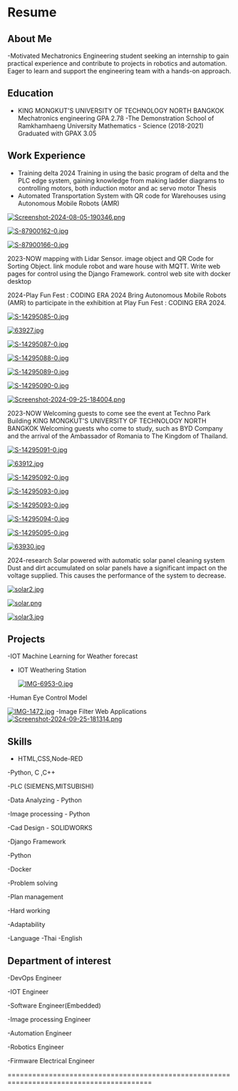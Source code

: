 # Resume

## About Me
-Motivated Mechatronics Engineering student seeking an internship to gain practical experience and contribute to projects in robotics and automation. Eager to learn and support the engineering team with a hands-on approach.

## Education

- KING MONGKUT'S UNIVERSITY OF TECHNOLOGY NORTH BANGKOK
  Mechatronics engineering 
      GPA 2.78
-The Demonstration School of Ramkhamhaeng University
      Mathematics - Science (2018-2021)
       Graduated with GPAX 3.05


## Work Experience
- Training delta 2024 Training in using the basic program of delta and the PLC edge system, gaining knowledge from making ladder diagrams to controlling motors, both induction motor and ac servo motor
Thesis
- Automated Transportation System with QR code for Warehouses using Autonomous Mobile Robots (AMR)

[![Screenshot-2024-08-05-190346.png](https://i.postimg.cc/4dD27sHZ/Screenshot-2024-08-05-190346.png)](https://postimg.cc/phBJ3NB1)

[![S-87900162-0.jpg](https://i.postimg.cc/L8j9n8q4/S-87900162-0.jpg)](https://postimg.cc/yDY4GBX2)

[![S-87900166-0.jpg](https://i.postimg.cc/yd8sQhLW/S-87900166-0.jpg)](https://postimg.cc/McNCXB28)

  
2023-NOW mapping with Lidar Sensor. image object and QR Code for Sorting Object. link module robot and ware house with MQTT. Write web pages for control using the Django Framework. control web site with docker desktop

2024-Play Fun Fest : CODING ERA 2024 Bring Autonomous Mobile Robots (AMR) to participate in the exhibition at Play Fun Fest : CODING ERA 2024.

[![S-14295085-0.jpg](https://i.postimg.cc/wTL8kb90/S-14295085-0.jpg)](https://postimg.cc/XpjzjLGC)

[![63927.jpg](https://i.postimg.cc/44rRVTRY/63927.jpg)](https://postimg.cc/mhNnWJD4)

[![S-14295087-0.jpg](https://i.postimg.cc/x1QrpyCY/S-14295087-0.jpg)](https://postimg.cc/XpsDp5dD)

[![S-14295088-0.jpg](https://i.postimg.cc/sg4kkQQW/S-14295088-0.jpg)](https://postimg.cc/CRdrDK4M)

[![S-14295089-0.jpg](https://i.postimg.cc/wBxCgqLG/S-14295089-0.jpg)](https://postimg.cc/3k6SZHLX)

[![S-14295090-0.jpg](https://i.postimg.cc/9MrswLxP/S-14295090-0.jpg)](https://postimg.cc/mzWm0yWh)

[![Screenshot-2024-09-25-184004.png](https://i.postimg.cc/CM7gmTfm/Screenshot-2024-09-25-184004.png)](https://postimg.cc/xqXh1Z5z)

2023-NOW Welcoming guests to come see the event at Techno Park Building KING MONGKUT'S UNIVERSITY OF TECHNOLOGY NORTH BANGKOK
       Welcoming guests who come to study, such as BYD Company
       and the arrival of the Ambassador of Romania to The Kingdom
       of Thailand.

[![S-14295091-0.jpg](https://i.postimg.cc/rphvpB9F/S-14295091-0.jpg)](https://postimg.cc/1gqWCYTL)

[![63912.jpg](https://i.postimg.cc/6Tsc30SQ/63912.jpg)](https://postimg.cc/XB8d1wnM)

[![S-14295092-0.jpg](https://i.postimg.cc/NMSS6RV3/S-14295092-0.jpg)](https://postimg.cc/tZdByn9k)

[![S-14295093-0.jpg](https://i.postimg.cc/VvtTDdPd/S-14295093-0.jpg)](https://postimg.cc/QKX0MNt3)

[![S-14295093-0.jpg](https://i.postimg.cc/VvtTDdPd/S-14295093-0.jpg)](https://postimg.cc/QKX0MNt3)

[![S-14295094-0.jpg](https://i.postimg.cc/sfGtV0Gs/S-14295094-0.jpg)](https://postimg.cc/BtshppCV)

[![S-14295095-0.jpg](https://i.postimg.cc/Fstw1g0c/S-14295095-0.jpg)](https://postimg.cc/K4N0HTqv)

[![63930.jpg](https://i.postimg.cc/Y24wvCZc/63930.jpg)](https://postimg.cc/BtGzy4JN)
       
2024-research Solar powered with automatic solar panel cleaning system 
      Dust and dirt accumulated on solar panels have a significant 
       impact on the voltage supplied. This causes the performance of 
       the system to decrease.

[![solar2.jpg](https://i.postimg.cc/fL367JQg/solar2.jpg)](https://postimg.cc/N9cJBGM1)

[![solar.png](https://i.postimg.cc/nrjwm5B8/solar.png)](https://postimg.cc/zHNjZxxp)

[![solar3.jpg](https://i.postimg.cc/DZsxysTF/solar3.jpg)](https://postimg.cc/sQjYTMx0)

## Projects
-IOT Machine Learning for Weather forecast

- IOT Weathering Station

  [![IMG-6953-0.jpg](https://i.postimg.cc/YSBGjPbg/IMG-6953-0.jpg)](https://postimg.cc/G4zh5X0h)
  


-Human Eye Control Model

[![IMG-1472.jpg](https://i.postimg.cc/x8pNCT4T/IMG-1472.jpg)](https://postimg.cc/GTYmgrRZ)
-Image Filter Web Applications
[![Screenshot-2024-09-25-181314.png](https://i.postimg.cc/R0WhzCwS/Screenshot-2024-09-25-181314.png)](https://postimg.cc/LqM2tpyw)

## Skills
- HTML,CSS,Node-RED
  
-Python, C ,C++

-PLC (SIEMENS,MITSUBISHI) 

-Data Analyzing - Python

-Image processing - Python

-Cad Design - SOLIDWORKS 

-Django Framework

-Python

-Docker

-Problem solving

-Plan management

-Hard working

-Adaptability

-Language 
      -Thai
      -English

## Department of interest
-DevOps Engineer

-IOT Engineer

-Software Engineer(Embedded)

-Image processing Engineer

-Automation Engineer

-Robotics Engineer

-Firmware Electrical Engineer

=========================================================================================

